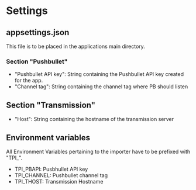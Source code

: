 ﻿# Settings
## appsettings.json

This file  is to be placed in the applications main directory.

### Section "Pushbullet"
* "Pushbullet API key": String containing the Pushbullet API key created for the app.
* "Channel tag": String containing the channel tag where PB should listen

## Section "Transmission"
* "Host": String containing the hostname of the transmission server

## Environment variables

All Environment Variables pertaining to the importer have to be prefixed with "TPI_".

* TPI_PBAPI: Pusbhullet API key
* TPI_CHANNEL: Pushbullet channel tag
* TPI_THOST: Transmission Hostname